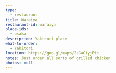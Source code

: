 ```yaml
---
type: 
  - restaurant
title: Waraiya
restaurant-id: waraiya
place-ids:
  - osaka
description: Yakitori place
what-to-order:
  - Yakitori
location: https://goo.gl/maps/2sGaGiyjPLt
notes: Just order all sorts of grilled chicken
photos: null
---
```

